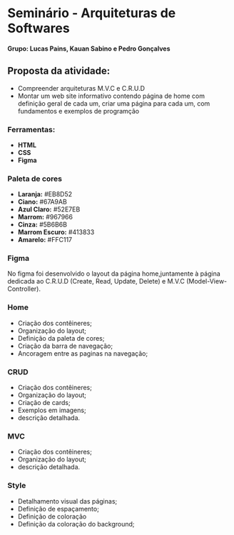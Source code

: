 # Seminário - Arquiteturas de Softwares

#### Grupo: Lucas Pains, Kauan Sabino e Pedro Gonçalves

## Proposta da atividade:
- Compreender arquiteturas M.V.C e C.R.U.D
- Montar um web site informativo contendo página de home com definição geral de cada um, criar uma página para cada um, com fundamentos e exemplos de programção

### Ferramentas:
- **HTML**
- **CSS**
- **Figma**

### Paleta de cores
- **Laranja:** #EB8D52
- **Ciano:** #67A9AB
- **Azul Claro:** #52E7EB
- **Marrom:** #967966
- **Cinza:** #5B6B6B
- **Marrom Escuro:** #413833
- **Amarelo:** #FFC117

### Figma
  
  No figma foi desenvolvido o layout da página home,juntamente à página dedicada ao C.R.U.D (Create, Read, Update, Delete) e M.V.C (Model-View-Controller).

### Home

- Criação dos contêineres;
- Organização do layout;
- Definição da paleta de cores;
- Criação da barra de navegação;
- Ancoragem entre as paginas na navegação;

### CRUD
- Criação dos contêineres;
- Organização do layout;
- Criação de cards;
- Exemplos em imagens;
- descrição detalhada.

### MVC
- Criação dos contêineres;
- Organização do layout;
- descrição detalhada.

### Style

- Detalhamento visual das páginas;
- Definição de espaçamento;
- Definição de coloração 
- Definição da coloração do background;